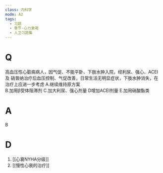 ```yaml
---
class: 内科学
mode: A2
tags:
  - 习题
  - 章节-心力衰竭
  - 人卫习题集
---
```


# Q
高血压性心脏病病人，因气促、不能平卧、下肢水肿入院，经利尿、强心、ACEI及 硝普纳治疗后血压控制、气促改善，日常生活无明显症状，下肢水肿消失，在治疗上应进一步考虑 
A.继续维持原方案  
B.加用β受体阻滞剂
C.加大利尿、强心剂量 
D增加ACEI剂量
E.加用硝酸酯类
# A
B
# D
1. [[心衰NYHA分级]]
2. [[慢性心衰的治疗]]